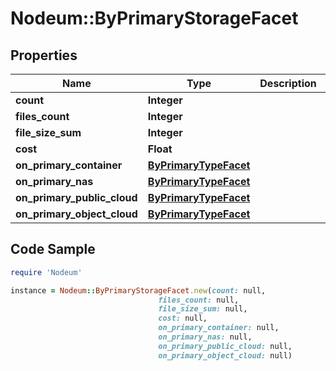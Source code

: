 # Nodeum::ByPrimaryStorageFacet

## Properties

Name | Type | Description | Notes
------------ | ------------- | ------------- | -------------
**count** | **Integer** |  | [optional] 
**files_count** | **Integer** |  | [optional] 
**file_size_sum** | **Integer** |  | [optional] 
**cost** | **Float** |  | [optional] 
**on_primary_container** | [**ByPrimaryTypeFacet**](ByPrimaryTypeFacet.md) |  | [optional] 
**on_primary_nas** | [**ByPrimaryTypeFacet**](ByPrimaryTypeFacet.md) |  | [optional] 
**on_primary_public_cloud** | [**ByPrimaryTypeFacet**](ByPrimaryTypeFacet.md) |  | [optional] 
**on_primary_object_cloud** | [**ByPrimaryTypeFacet**](ByPrimaryTypeFacet.md) |  | [optional] 

## Code Sample

```ruby
require 'Nodeum'

instance = Nodeum::ByPrimaryStorageFacet.new(count: null,
                                 files_count: null,
                                 file_size_sum: null,
                                 cost: null,
                                 on_primary_container: null,
                                 on_primary_nas: null,
                                 on_primary_public_cloud: null,
                                 on_primary_object_cloud: null)
```


